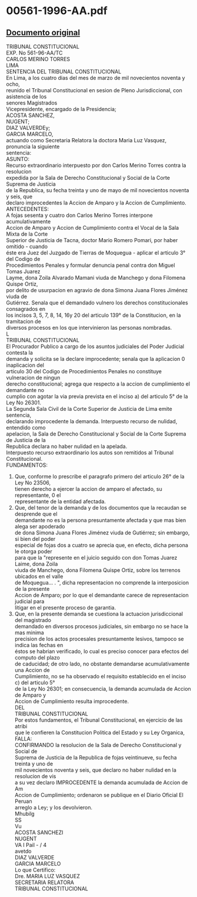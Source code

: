
00561-1996-AA.pdf
=================
  
[Documento original](https://tc.gob.pe/jurisprudencia/1998/00561-1996-AA.pdf)  
---  
TRIBUNAL CONSTITUCIONAL  
EXP. No 561-96-AA/TC  
CARLOS MERINO TORRES  
LIMA  
SENTENCIA DEL TRIBUNAL CONSTITUCIONAL  
En Lima, a los cuatro dias del mes de marzo de mil novecientos noventa y ocho,  
reunido el Tribunal Constitucional en sesion de Pleno Jurisdiccional, con asistencia de los  
senores Magistrados  
Vicepresidente, encargado de la Presidencia;  
ACOSTA SANCHEZ,  
NUGENT;  
DIAZ VALVERDEy;  
GARCIA MARCELO,  
actuando como Secretaria Relatora la doctora Maria Luz Vasquez, pronuncia la siguiente  
sentencia:  
ASUNTO:  
Recurso extraordinario interpuesto por don Carlos Merino Torres contra la resolucion  
expedida por la Sala de Derecho Constitucional y Social de la Corte Suprema de Justicia  
de la Republica, su fecha treinta y uno de mayo de mil novecientos noventa y seis, que  
declaro improcedentes la Accion de Amparo y la Accion de Cumplimiento.  
ANTECEDENTES:  
A fojas sesenta y cuatro don Carlos Merino Torres interpone acumulativamente  
Accion de Amparo y Accion de Cumplimiento contra el Vocal de la Sala Mixta de la Corte  
Superior de Justicia de Tacna, doctor Mario Romero Pomari, por haber omitido - cuando  
éste era Juez del Juzgado de Tierras de Moquegua - aplicar el articulo 3° del Codigo de  
Procedimientos Penales y formular denuncia penal contra don Miguel Tomas Juarez  
Layme, dona Zoila Alvarado Mamani viuda de Manchego y dona Filomena Quispe Ortiz,  
por delito de usurpacion en agravio de dona Simona Juana Flores Jiménez viuda de  
Gutiérrez. Senala que el demandado vulnero los derechos constitucionales consagrados en  
los incisos 3, 5, 7, 8, 14, 16y 20 del articulo 139° de la Constitucion, en la tramitacion de  
diversos procesos en los que intervinieron las personas nombradas.  
L  
TRIBUNAL CONSTITUCIONAL  
El Procurador Publico a cargo de los asuntos judiciales del Poder Judicial contesta la  
demanda y solicita se la declare improcedente; senala que la aplicacion 0 inaplicacion del  
articulo 30 del Codigo de Procedimientos Penales no constituye vulneracion de ningun  
derecho constitucional; agrega que respecto a la accion de cumplimiento el demandante no  
cumplio con agotar la via previa prevista en el inciso a) del articulo 5° de la Ley No 26301.  
La Segunda Sala Civil de la Corte Superior de Justicia de Lima emite sentencia,  
declarando improcedente la demanda. Interpuesto recurso de nulidad, entendido como  
apelacion, la Sala de Derecho Constitucional y Social de la Corte Suprema de Justicia de la  
Republica declara no haber nulidad en la apelada.  
Interpuesto recurso extraordinario los autos son remitidos al Tribunal  
Constitucional.  
FUNDAMENTOS:  
1. Que, conforme lo prescribe el paragrafo primero del articulo 26° de la Ley No 23506,  
tienen derecho a ejercer la accion de amparo el afectado, su representante, 0 el  
representante de la entidad afectada.  
2. Que, del tenor de la demanda y de los documentos que la recaudan se desprende que el  
demandante no es la persona presuntamente afectada y que mas bien alega ser apoderado  
de dona Simona Juana Flores Jiménez viuda de Gutiérrez; sin embargo, si bien del poder  
especial de fojas dos a cuatro se aprecia que, en efecto, dicha persona le otorga poder  
para que la "represente en el juicio seguido con don Tomas Juarez Laime, dona Zoila  
viuda de Manchego, dona Filomena Quispe Ortiz, sobre los terrenos ubicados en el valle  
de Moquegua... . ", dicha representacion no comprende la interposicion de la presente  
Accion de Amparo; por lo que el demandante carece de representacion judicial para  
litigar en el presente proceso de garantia.  
3. Que, en la presente demanda se cuestiona la actuacion jurisdiccional del magistrado  
demandado en diversos procesos judiciales, sin embargo no se hace la mas minima  
precision de los actos procesales presuntamente lesivos, tampoco se indica las fechas en  
éstos se habrian verificado, lo cual es preciso conocer para efectos del computo del plazo  
de caducidad; de otro lado, no obstante demandarse acumulativamente una Accion de  
Cumplimiento, no se ha observado el requisito establecido en el inciso c) del articulo 5°  
de la Ley No 26301; en consecuencia, la demanda acumulada de Accion de Amparo y  
Accion de Cumplimiento resulta improcedente.  
DEL  
TRIBUNAL CONSTITUCIONAL  
Por estos fundamentos, el Tribunal Constitucional, en ejercicio de las atribi  
que le confieren la Constitucion Politica del Estado y su Ley Organica,  
FALLA:  
CONFIRMANDO la resolucion de la Sala de Derecho Constitucional y Social de  
Suprema de Justicia de la Republica de fojas veintinueve, su fecha treinta y uno de  
mil novecientos noventa y seis, que declaro no haber nulidad en la resolucion de vis  
a su vez declaro IMPROCEDENTE la demanda acumulada de Accion de Am  
Accion de Cumplimiento; ordenaron se publique en el Diario Oficial El Peruan  
arreglo a Ley; y los devolvieron.  
Mhubilg  
SS  
Vu  
ACOSTA SANCHEZI  
NUGENT  
VA I Pail - /  4  
avetdo  
DIAZ VALVERDE  
GARCIA MARCELO  
Lo que Certifico:  
Dre. MARIA LUZ VASQUEZ  
SECRETARIA RELATORA  
TRIBUNAL CONSTITUCIONAL